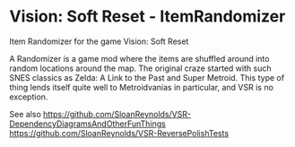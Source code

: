 # Vision: Soft Reset - ItemRandomizer
Item Randomizer for the game Vision: Soft Reset

A Randomizer is a game mod where the items are shuffled around into random locations around the map. The original craze started with such SNES classics as Zelda: A Link to the Past and Super Metroid. This type of thing lends itself quite well to Metroidvanias in particular, and VSR is no exception.

See also
https://github.com/SloanReynolds/VSR-DependencyDiagramsAndOtherFunThings
https://github.com/SloanReynolds/VSR-ReversePolishTests
